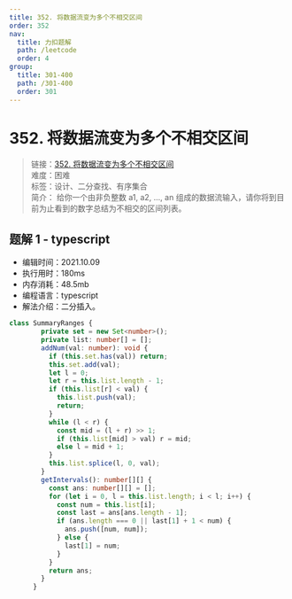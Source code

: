 ```yaml
---
title: 352. 将数据流变为多个不相交区间
order: 352
nav:
  title: 力扣题解
  path: /leetcode
  order: 4
group:
  title: 301-400
  path: /301-400
  order: 301
---
```


# 352. 将数据流变为多个不相交区间
    
> 链接：[352. 将数据流变为多个不相交区间](https://leetcode-cn.com/problems/data-stream-as-disjoint-intervals/)  
> 难度：困难  
> 标签：设计、二分查找、有序集合  
> 简介： 给你一个由非负整数 a1, a2, ..., an 组成的数据流输入，请你将到目前为止看到的数字总结为不相交的区间列表。
      
## 题解 1 - typescript
- 编辑时间：2021.10.09
- 执行用时：180ms
- 内存消耗：48.5mb
- 编程语言：typescript
- 解法介绍：二分插入。
```typescript
class SummaryRanges {
        private set = new Set<number>();
        private list: number[] = [];
        addNum(val: number): void {
          if (this.set.has(val)) return;
          this.set.add(val);
          let l = 0;
          let r = this.list.length - 1;
          if (this.list[r] < val) {
            this.list.push(val);
            return;
          }
          while (l < r) {
            const mid = (l + r) >> 1;
            if (this.list[mid] > val) r = mid;
            else l = mid + 1;
          }
          this.list.splice(l, 0, val);
        }
        getIntervals(): number[][] {
          const ans: number[][] = [];
          for (let i = 0, l = this.list.length; i < l; i++) {
            const num = this.list[i];
            const last = ans[ans.length - 1];
            if (ans.length === 0 || last[1] + 1 < num) {
              ans.push([num, num]);
            } else {
              last[1] = num;
            }
          }
          return ans;
        }
      }
```

      
